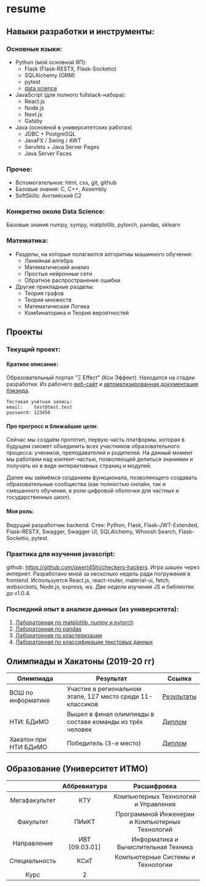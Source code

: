 # resume

## Навыки разработки и инструменты:
### Основные языки:
- Python (мой основной ЯП):
  - Flask (Flask-RESTX, Flask-Socketio)
  - SQLAlchemy (ORM)
  - pytest
  - [data science](#Конкретно-около-Data-Science:)
- JavaScript (для полного fullstack-набора):
  - React.js
  - Node.js
  - Next.js
  - Gatsby
- Java (основной в университетских работах)
  - JDBC + PostgreSQL
  - JavaFX / Swing / AWT
  - Servlets + Java Server Pages
  - Java Server Faces

### Прочее:
- Вспомогательное: html, css, git, github
- Базовые знания: C, C++, Assembly
- SoftSkills: Английский C2

### Конкретно около Data Science:
Базовые знания numpy, sympy, matplotlib, pytorch, pandas, sklearn

### Математика:
- Разделы, на которые полагаются алгоритмы машинного обучения:
  - Линейная алгебра
  - Математический анализ
  - Простые нейронные сети
  - Обратное распространение ошибки
- Другие прикладные разделы:
  - Теория графов
  - Теория множеств
  - Математическая Логика
  - Комбинаторика и Теория вероятностей

## Проекты
### Текущий проект:
#### Краткое описание:
Образовательный портал "Ξ Effect" (Кси Эффект). Находится на стадии разработки. Из рабочего [веб-сайт](https://xieffect.vercel.app/) и [автоматизированная документация бэкэнда](https://xieffect.pythonanywhere.com/doc/).  
```
Тестовая учётная запись:
email:    test@test.test
password: 123456
```

#### Про прогресс и ближайшие цели:
Сейчас мы создаём прототип, первую часть платформы, которая в будущем сможет объединить всех участников образовательного процесса: учеников, преподавателей и родителей. На данный момент мы работаем над контент-частью, позволяющей делиться знаниями и получать их в виде интерактивных страниц и модулей. 

Далее мы займёмся созданием функционала, позволяющего создавать образовательные сообщества (как полностью онлайн, так и смешанного обучения, в роли цифровой оболочки для частных и государственных школ).

#### Моя роль: 
Ведущий разработчик backend. Стек: Python, Flask, Flask-JWT-Extended, Flask-RESTX, Swagger, Swagger UI, SQLAlchemy, Whoosh Search, Flask-Socketio, pytest.

### Практика для изучения javascript:
github: https://github.com/qwert45hi/checkers-hackers. Игра шашек через интернет. Разработано мной за несколько недель ради погружения в frontend. Используется React.js, react-router, material-ui, fetch, websockets, Node.js, express, ws. Две недели изучения JS и библиотек до v1.0.4.

### Последний опыт в анализе данных (из университета):
1. [Лабораторная по matplotlib, numpy и pytorch](https://colab.research.google.com/drive/1DBtdDByB4iUNwYZdosLR4YMdnXfbzRiP?usp=sharing)
2. [Лабораторная по pandas](https://colab.research.google.com/drive/1KwkEG12Y3sXam4e2hbXkwAyIt7pNQ4u5?usp=sharing)
3. [Лабораторная по кластеризации](https://colab.research.google.com/drive/1X9E7biB7WkjiXAwTr2KDu4uy_tL_BIYK#scrollTo=6Zv_L_U8eGod)
4. [Лабораторная по классификации текстовых данных](https://colab.research.google.com/drive/1EWpnK8t400mXzJZUY5rhOPTb2yss6Cu9#scrollTo=9kFJqnPdxBDG)

## Олимпиады и Хакатоны (2019-20 гг)
| Олимпиада | Результат | Ссылка |
|---|---|---|
| ВОШ по информатике | Участие в региональном этапе, 127 место среди 11-классиков | [Результаты](http://neerc.ifmo.ru/school/archive/2019-2020/ru-olymp-spb-regional-2020-standings-11.html) |
| НТИ: БДиМО | Вышел в финал олимпиады в составе команды из трёх человек | [Диплом](https://drive.google.com/file/d/1iJt_AmVkU_fOdRqZ_DLk8gErqT9_OMTb/view) |
| Хакатон при НТИ БДиМО | Победитель (3-е место) | [Диплом](TBA) |

## Образование (Университет ИТМО)
|  | Аббревиатура | Расшифровка | 
|:---:|:---:|:---:|
| Мегафакультет | КТУ | Компьютерных Технологий и Управления
| Факультет | ПИиКТ | Программной Инженерии и Компьютерных Технологий
| Направление | ИВТ [09.03.01] | Информатика и Вычислительная Техника
| Специальность | КСиТ | Компьютерные Системы и Технологии
| Курс | 2 |
